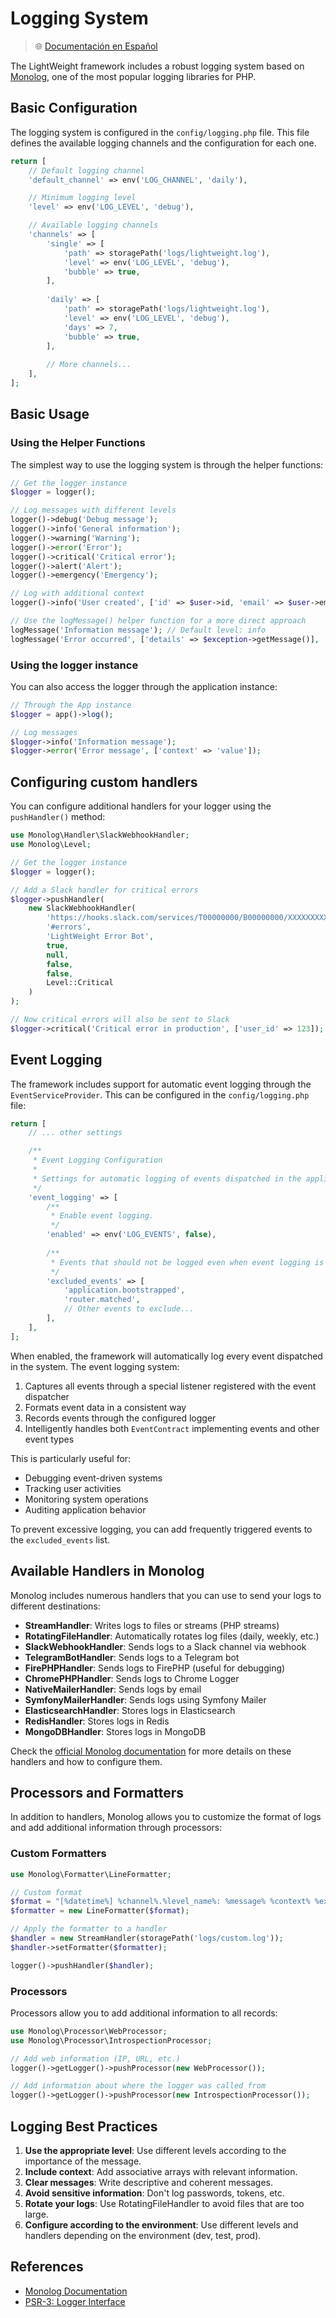 # Logging System

> 🌐 [Documentación en Español](../es/logging-system.md)

The LightWeight framework includes a robust logging system based on [Monolog](https://github.com/Seldaek/monolog), one of the most popular logging libraries for PHP.

## Basic Configuration

The logging system is configured in the `config/logging.php` file. This file defines the available logging channels and the configuration for each one.

```php
return [
    // Default logging channel
    'default_channel' => env('LOG_CHANNEL', 'daily'),

    // Minimum logging level
    'level' => env('LOG_LEVEL', 'debug'),

    // Available logging channels
    'channels' => [
        'single' => [
            'path' => storagePath('logs/lightweight.log'),
            'level' => env('LOG_LEVEL', 'debug'),
            'bubble' => true,
        ],
        
        'daily' => [
            'path' => storagePath('logs/lightweight.log'),
            'level' => env('LOG_LEVEL', 'debug'),
            'days' => 7,
            'bubble' => true,
        ],
        
        // More channels...
    ],
];
```

## Basic Usage

### Using the Helper Functions

The simplest way to use the logging system is through the helper functions:

```php
// Get the logger instance
$logger = logger();

// Log messages with different levels
logger()->debug('Debug message');
logger()->info('General information');
logger()->warning('Warning');
logger()->error('Error');
logger()->critical('Critical error');
logger()->alert('Alert');
logger()->emergency('Emergency');

// Log with additional context
logger()->info('User created', ['id' => $user->id, 'email' => $user->email]);

// Use the logMessage() helper function for a more direct approach
logMessage('Information message'); // Default level: info
logMessage('Error occurred', ['details' => $exception->getMessage()], 'error'); // With level
```

### Using the logger instance

You can also access the logger through the application instance:

```php
// Through the App instance
$logger = app()->log();

// Log messages
$logger->info('Information message');
$logger->error('Error message', ['context' => 'value']);
```

## Configuring custom handlers

You can configure additional handlers for your logger using the `pushHandler()` method:

```php
use Monolog\Handler\SlackWebhookHandler;
use Monolog\Level;

// Get the logger instance
$logger = logger();

// Add a Slack handler for critical errors
$logger->pushHandler(
    new SlackWebhookHandler(
        'https://hooks.slack.com/services/T00000000/B00000000/XXXXXXXXXXXXXXXXXXXXXXXX',
        '#errors',
        'LightWeight Error Bot',
        true,
        null,
        false,
        false,
        Level::Critical
    )
);

// Now critical errors will also be sent to Slack
$logger->critical('Critical error in production', ['user_id' => 123]);
```

## Event Logging

The framework includes support for automatic event logging through the `EventServiceProvider`. This can be configured in the `config/logging.php` file:

```php
return [
    // ... other settings

    /**
     * Event Logging Configuration
     *
     * Settings for automatic logging of events dispatched in the application.
     */
    'event_logging' => [
        /**
         * Enable event logging.
         */
        'enabled' => env('LOG_EVENTS', false),
        
        /**
         * Events that should not be logged even when event logging is enabled.
         */
        'excluded_events' => [
            'application.bootstrapped',
            'router.matched',
            // Other events to exclude...
        ],
    ],
];
```

When enabled, the framework will automatically log every event dispatched in the system. The event logging system:

1. Captures all events through a special listener registered with the event dispatcher
2. Formats event data in a consistent way
3. Records events through the configured logger
4. Intelligently handles both `EventContract` implementing events and other event types

This is particularly useful for:

- Debugging event-driven systems
- Tracking user activities
- Monitoring system operations
- Auditing application behavior

To prevent excessive logging, you can add frequently triggered events to the `excluded_events` list.

## Available Handlers in Monolog

Monolog includes numerous handlers that you can use to send your logs to different destinations:

- **StreamHandler**: Writes logs to files or streams (PHP streams)
- **RotatingFileHandler**: Automatically rotates log files (daily, weekly, etc.)
- **SlackWebhookHandler**: Sends logs to a Slack channel via webhook
- **TelegramBotHandler**: Sends logs to a Telegram bot
- **FirePHPHandler**: Sends logs to FirePHP (useful for debugging)
- **ChromePHPHandler**: Sends logs to Chrome Logger
- **NativeMailerHandler**: Sends logs by email
- **SymfonyMailerHandler**: Sends logs using Symfony Mailer
- **ElasticsearchHandler**: Stores logs in Elasticsearch
- **RedisHandler**: Stores logs in Redis
- **MongoDBHandler**: Stores logs in MongoDB

Check the [official Monolog documentation](https://github.com/Seldaek/monolog/blob/main/doc/02-handlers-formatters-processors.md) for more details on these handlers and how to configure them.

## Processors and Formatters

In addition to handlers, Monolog allows you to customize the format of logs and add additional information through processors:

### Custom Formatters

```php
use Monolog\Formatter\LineFormatter;

// Custom format
$format = "[%datetime%] %channel%.%level_name%: %message% %context% %extra%\n";
$formatter = new LineFormatter($format);

// Apply the formatter to a handler
$handler = new StreamHandler(storagePath('logs/custom.log'));
$handler->setFormatter($formatter);

logger()->pushHandler($handler);
```

### Processors

Processors allow you to add additional information to all records:

```php
use Monolog\Processor\WebProcessor;
use Monolog\Processor\IntrospectionProcessor;

// Add web information (IP, URL, etc.)
logger()->getLogger()->pushProcessor(new WebProcessor());

// Add information about where the logger was called from
logger()->getLogger()->pushProcessor(new IntrospectionProcessor());
```

## Logging Best Practices

1. **Use the appropriate level**: Use different levels according to the importance of the message.
2. **Include context**: Add associative arrays with relevant information.
3. **Clear messages**: Write descriptive and coherent messages.
4. **Avoid sensitive information**: Don't log passwords, tokens, etc.
5. **Rotate your logs**: Use RotatingFileHandler to avoid files that are too large.
6. **Configure according to the environment**: Use different levels and handlers depending on the environment (dev, test, prod).

## References

- [Monolog Documentation](https://github.com/Seldaek/monolog/blob/main/README.md)
- [PSR-3: Logger Interface](https://www.php-fig.org/psr/psr-3/)
